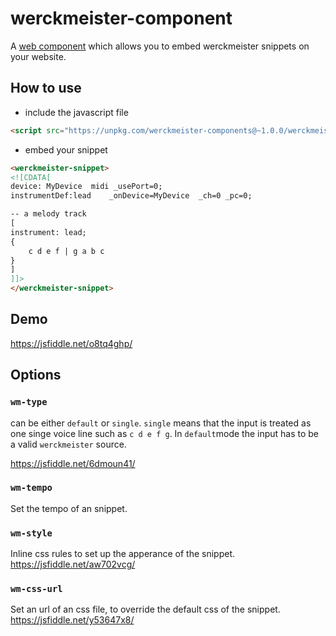 # werckmeister-component

A [web component](https://en.wikipedia.org/wiki/Web_Components) which allows you to embed werckmeister snippets on your website.

## How to use

* include the javascript file

```html
<script src="https://unpkg.com/werckmeister-components@~1.0.0/werckmeister-components.js"></script>
```
* embed your snippet

```html
<werckmeister-snippet>
<![CDATA[
device: MyDevice  midi _usePort=0;
instrumentDef:lead    _onDevice=MyDevice  _ch=0 _pc=0;

-- a melody track
[
instrument: lead;
{
    c d e f | g a b c
}
]
]]>
</werckmeister-snippet> 
```

## Demo
https://jsfiddle.net/o8tq4ghp/

## Options

### `wm-type`
can be either `default` or `single`. `single` means that the input is treated as one singe voice line such as `c d e f g`.
In `default`mode the input has to be a valid `werckmeister` source.

https://jsfiddle.net/6dmoun41/

### `wm-tempo`
Set the tempo of an snippet.
### `wm-style`
Inline css rules to set up the apperance of the snippet.
https://jsfiddle.net/aw702vcg/

### `wm-css-url`
Set an url of an css file, to override the default css of the snippet.
https://jsfiddle.net/y53647x8/